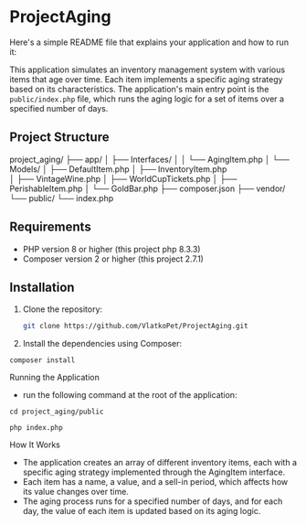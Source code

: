 # ProjectAging

Here's a simple README file that explains your application and how to run it:

This application simulates an inventory management system with various items that age over time. Each item implements a specific aging strategy based on its characteristics. The application's main entry point is the `public/index.php` file, which runs the aging logic for a set of items over a specified number of days.

## Project Structure
project_aging/
├── app/
│   ├── Interfaces/
│   │   └── AgingItem.php
│   └── Models/
│       ├── DefaultItem.php
│       ├── InventoryItem.php  
│       ├── VintageWine.php
│       ├── WorldCupTickets.php
│       ├── PerishableItem.php
│       └── GoldBar.php
├── composer.json
├── vendor/                   
└── public/
    └── index.php


## Requirements

- PHP version 8 or higher (this project php 8.3.3)
- Composer version 2 or higher (this project 2.7.1)

## Installation

1. Clone the repository:

   ```bash
   git clone https://github.com/VlatkoPet/ProjectAging.git
   

2. Install the dependencies using Composer:

``` composer install ```

Running the Application

- run the following command at the root of the application:

```cd project_aging/public```

```php index.php```

How It Works

- The application creates an array of different inventory items, each with a specific aging strategy implemented through the AgingItem interface.
- Each item has a name, a value, and a sell-in period, which affects how its value changes over time.
- The aging process runs for a specified number of days, and for each day, the value of each item is updated based on its aging logic.
